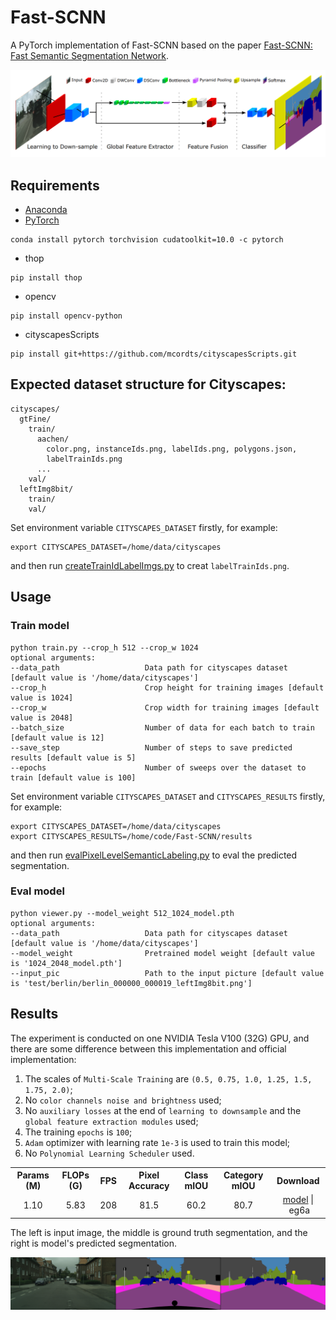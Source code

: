 # Fast-SCNN
A PyTorch implementation of Fast-SCNN based on the paper [Fast-SCNN: Fast Semantic Segmentation Network](https://arxiv.org/abs/1902.04502).

![Network Architecture image from the paper](structure.png)

## Requirements
- [Anaconda](https://www.anaconda.com/download/)
- [PyTorch](https://pytorch.org)
```
conda install pytorch torchvision cudatoolkit=10.0 -c pytorch
```
- thop
```
pip install thop
```
- opencv
```
pip install opencv-python
```
- cityscapesScripts
```
pip install git+https://github.com/mcordts/cityscapesScripts.git
```

## Expected dataset structure for Cityscapes:
```
cityscapes/
  gtFine/
    train/
      aachen/
        color.png, instanceIds.png, labelIds.png, polygons.json,
        labelTrainIds.png
      ...
    val/
  leftImg8bit/
    train/
    val/
```
Set environment variable `CITYSCAPES_DATASET` firstly, for example:
```
export CITYSCAPES_DATASET=/home/data/cityscapes
```
and then run [createTrainIdLabelImgs.py](https://github.com/mcordts/cityscapesScripts/blob/master/cityscapesscripts/preparation/createTrainIdLabelImgs.py) to creat `labelTrainIds.png`.

## Usage
### Train model
```
python train.py --crop_h 512 --crop_w 1024
optional arguments:
--data_path                   Data path for cityscapes dataset [default value is '/home/data/cityscapes']
--crop_h                      Crop height for training images [default value is 1024]
--crop_w                      Crop width for training images [default value is 2048]
--batch_size                  Number of data for each batch to train [default value is 12]
--save_step                   Number of steps to save predicted results [default value is 5]
--epochs                      Number of sweeps over the dataset to train [default value is 100]
```
Set environment variable `CITYSCAPES_DATASET` and `CITYSCAPES_RESULTS` firstly, for example: 
```
export CITYSCAPES_DATASET=/home/data/cityscapes
export CITYSCAPES_RESULTS=/home/code/Fast-SCNN/results
```
and then run [evalPixelLevelSemanticLabeling.py](https://github.com/mcordts/cityscapesScripts/blob/master/cityscapesscripts/evaluation/evalPixelLevelSemanticLabeling.py) to eval the predicted segmentation.

### Eval model
```
python viewer.py --model_weight 512_1024_model.pth
optional arguments:
--data_path                   Data path for cityscapes dataset [default value is '/home/data/cityscapes']
--model_weight                Pretrained model weight [default value is '1024_2048_model.pth']
--input_pic                   Path to the input picture [default value is 'test/berlin/berlin_000000_000019_leftImg8bit.png']
```

## Results
The experiment is conducted on one NVIDIA Tesla V100 (32G) GPU, and there are some difference between this 
implementation and official implementation:
1. The scales of `Multi-Scale Training` are `(0.5, 0.75, 1.0, 1.25, 1.5, 1.75, 2.0)`;
2. No `color channels noise and brightness` used;
3. No `auxiliary losses` at the end of `learning to downsample` and the `global feature extraction modules` used;
4. The training `epochs` is `100`;
5. `Adam` optimizer with learning rate `1e-3` is used to train this model;
6. No `Polynomial Learning Scheduler` used.

<table>
	<tbody>
		<!-- START TABLE -->
		<!-- TABLE HEADER -->
		<th>Params (M)</th>
		<th>FLOPs (G)</th>
		<th>FPS</th>
		<th>Pixel Accuracy</th>
		<th>Class mIOU</th>
		<th>Category mIOU</th>
		<th>Download</th>
		<!-- TABLE BODY -->
		<tr>
			<td align="center">1.10</td>
			<td align="center">5.83</td>
			<td align="center">208</td>
			<td align="center">81.5</td>
			<td align="center">60.2</td>
			<td align="center">80.7</td>
			<td align="center"><a href="https://pan.baidu.com/s/1cmcAtDewYs2lWK7LaktofQ">model</a>&nbsp;|&nbsp;eg6a</td>
		</tr>
	</tbody>
</table>

The left is input image, the middle is ground truth segmentation, and the right is model's predicted segmentation.

![munster_000120_000019](munster_000120_000019_result.png)